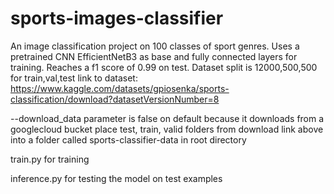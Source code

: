 # sports-images-classifier
An image classification project on 100 classes of sport genres.
Uses a pretrained CNN EfficientNetB3 as base and fully connected layers for training.
Reaches a f1 score of 0.99 on test.
Dataset split is 12000,500,500 for train,val,test
link to dataset: https://www.kaggle.com/datasets/gpiosenka/sports-classification/download?datasetVersionNumber=8

--download_data parameter is false on default because it downloads from a googlecloud bucket
place test, train, valid folders from download link above into a folder called sports-classifier-data in root directory

train.py for training

inference.py for testing the model on test examples

